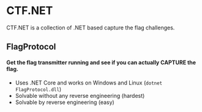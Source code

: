 # CTF.NET

CTF.NET is a collection of .NET based capture the flag challenges.

## FlagProtocol

#### Get the flag transmitter running and see if you can actually CAPTURE the flag.

- Uses .NET Core and works on Windows and Linux (`dotnet FlagProtocol.dll`)
- Solvable without any reverse engineering (hardest)
- Solvable by reverse engineering (easy)